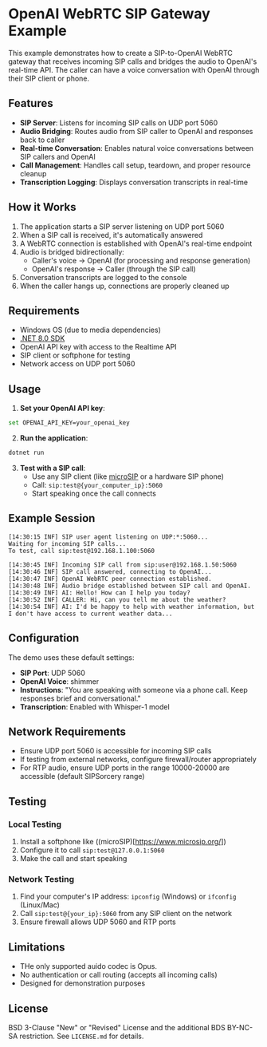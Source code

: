 ﻿# OpenAI WebRTC SIP Gateway Example

This example demonstrates how to create a SIP-to-OpenAI WebRTC gateway that receives incoming SIP calls and bridges the audio to OpenAI's real-time API. The caller can have a voice conversation with OpenAI through their SIP client or phone.

## Features

- **SIP Server**: Listens for incoming SIP calls on UDP port 5060
- **Audio Bridging**: Routes audio from SIP caller to OpenAI and responses back to caller
- **Real-time Conversation**: Enables natural voice conversations between SIP callers and OpenAI
- **Call Management**: Handles call setup, teardown, and proper resource cleanup
- **Transcription Logging**: Displays conversation transcripts in real-time

## How it Works

1. The application starts a SIP server listening on UDP port 5060
2. When a SIP call is received, it's automatically answered
3. A WebRTC connection is established with OpenAI's real-time endpoint
4. Audio is bridged bidirectionally:
   - Caller's voice → OpenAI (for processing and response generation)
   - OpenAI's response → Caller (through the SIP call)
5. Conversation transcripts are logged to the console
6. When the caller hangs up, connections are properly cleaned up

## Requirements

- Windows OS (due to media dependencies)
- [.NET 8.0 SDK](https://dotnet.microsoft.com/en-us/download/dotnet/8.0)
- OpenAI API key with access to the Realtime API
- SIP client or softphone for testing
- Network access on UDP port 5060

## Usage

1. **Set your OpenAI API key**:
```bash
set OPENAI_API_KEY=your_openai_key
```

2. **Run the application**:
```bash
dotnet run
```

3. **Test with a SIP call**:
   - Use any SIP client (like [microSIP](https://www.microsip.org/) or a hardware SIP phone)
   - Call: `sip:test@{your_computer_ip}:5060`
   - Start speaking once the call connects

## Example Session

```
[14:30:15 INF] SIP user agent listening on UDP:*:5060...
Waiting for incoming SIP calls...
To test, call sip:test@192.168.1.100:5060

[14:30:45 INF] Incoming SIP call from sip:user@192.168.1.50:5060
[14:30:46 INF] SIP call answered, connecting to OpenAI...
[14:30:47 INF] OpenAI WebRTC peer connection established.
[14:30:48 INF] Audio bridge established between SIP call and OpenAI.
[14:30:49 INF] AI: Hello! How can I help you today?
[14:30:52 INF] CALLER: Hi, can you tell me about the weather?
[14:30:54 INF] AI: I'd be happy to help with weather information, but I don't have access to current weather data...
```

## Configuration

The demo uses these default settings:
- **SIP Port**: UDP 5060
- **OpenAI Voice**: shimmer
- **Instructions**: "You are speaking with someone via a phone call. Keep responses brief and conversational."
- **Transcription**: Enabled with Whisper-1 model

## Network Requirements

- Ensure UDP port 5060 is accessible for incoming SIP calls
- If testing from external networks, configure firewall/router appropriately
- For RTP audio, ensure UDP ports in the range 10000-20000 are accessible (default SIPSorcery range)

## Testing

### Local Testing
1. Install a softphone like ((microSIP)[https://www.microsip.org/])
2. Configure it to call `sip:test@127.0.0.1:5060`
3. Make the call and start speaking

### Network Testing
1. Find your computer's IP address: `ipconfig` (Windows) or `ifconfig` (Linux/Mac)
2. Call `sip:test@{your_ip}:5060` from any SIP client on the network
3. Ensure firewall allows UDP 5060 and RTP ports

## Limitations

- THe only supported auido codec is Opus.
- No authentication or call routing (accepts all incoming calls)
- Designed for demonstration purposes

## License

BSD 3-Clause "New" or "Revised" License and the additional BDS BY-NC-SA restriction. See `LICENSE.md` for details.
